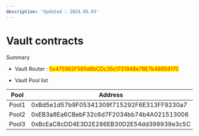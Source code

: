 ```yaml
---
description: 'Updated : 2024.05.03'
---
```


# Vault contracts

Summary

* Vault Router : <mark style="color:red;">0x475982F585d6bCDc35c1731948e7BE7b48858170</mark>



* Vault Pool list

<table><thead><tr><th width="164">Pool</th><th width="462">Address</th><th data-hidden></th></tr></thead><tbody><tr><td>Pool1</td><td>0xBd5e1d57b9F05341309f715292F6E313FF9230a7</td><td></td></tr><tr><td>Pool2</td><td>0xEB3a8Ea6CBebF32c6d7F2034bb74b4A021513006</td><td></td></tr><tr><td>Pool3</td><td>0xBcEaC8cDD4E3D2E286EB30D2E54dd398939e3c5C</td><td></td></tr></tbody></table>
